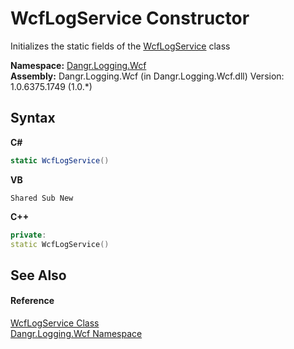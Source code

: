 # WcfLogService Constructor 
 

Initializes the static fields of the <a href="T_Dangr_Logging_Wcf_WcfLogService">WcfLogService</a> class

**Namespace:**&nbsp;<a href="N_Dangr_Logging_Wcf">Dangr.Logging.Wcf</a><br />**Assembly:**&nbsp;Dangr.Logging.Wcf (in Dangr.Logging.Wcf.dll) Version: 1.0.6375.1749 (1.0.*)

## Syntax

**C#**<br />
``` C#
static WcfLogService()
```

**VB**<br />
``` VB
Shared Sub New
```

**C++**<br />
``` C++
private:
static WcfLogService()
```


## See Also


#### Reference
<a href="T_Dangr_Logging_Wcf_WcfLogService">WcfLogService Class</a><br /><a href="N_Dangr_Logging_Wcf">Dangr.Logging.Wcf Namespace</a><br />